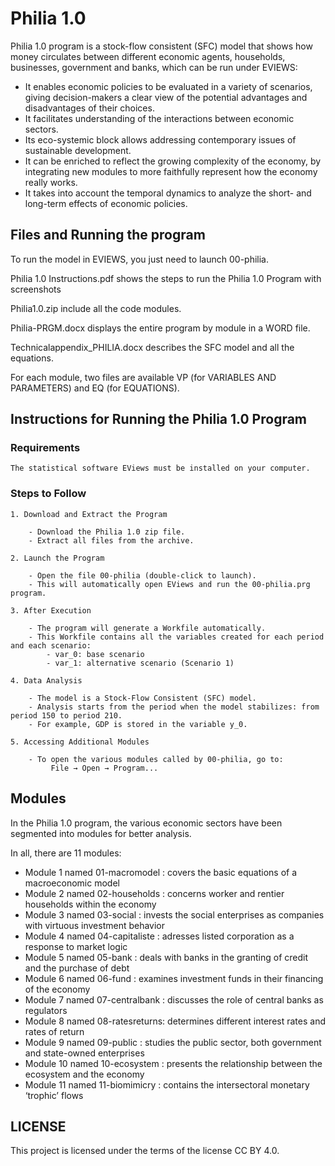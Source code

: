 # Philia 1.0
Philia 1.0 program is a stock-flow consistent (SFC) model that shows how money circulates between different economic agents, households, businesses, government and banks, which can be run under EVIEWS:
- It enables economic policies to be evaluated in a variety of scenarios, giving decision-makers a clear view of the potential advantages and disadvantages of their choices. 
- It facilitates understanding of the interactions between economic sectors. 
- Its eco-systemic block allows addressing contemporary issues of sustainable development.
- It can be enriched to reflect the growing complexity of the economy, by integrating new modules to more faithfully represent how the economy really works. 
- It takes into account the temporal dynamics to analyze the short- and long-term effects of economic policies. 

## Files and Running the program
To run the model in EVIEWS, you just need to launch 00-philia.

Philia 1.0 Instructions.pdf shows the steps to run the Philia 1.0 Program with screenshots

Philia1.0.zip include all the code modules.

Philia-PRGM.docx displays the entire program by module in a WORD file.

Technicalappendix_PHILIA.docx describes the SFC model and all the equations.

For each module, two files are available VP (for VARIABLES AND PARAMETERS) and EQ (for EQUATIONS).


## Instructions for Running the Philia 1.0 Program

### Requirements

    The statistical software EViews must be installed on your computer.

### Steps to Follow

    1. Download and Extract the Program

        - Download the Philia 1.0 zip file.
        - Extract all files from the archive.

    2. Launch the Program

        - Open the file 00-philia (double-click to launch).
        - This will automatically open EViews and run the 00-philia.prg program.

    3. After Execution

        - The program will generate a Workfile automatically.
        - This Workfile contains all the variables created for each period and each scenario:
            - var_0: base scenario
            - var_1: alternative scenario (Scenario 1)

    4. Data Analysis

        - The model is a Stock-Flow Consistent (SFC) model.
        - Analysis starts from the period when the model stabilizes: from period 150 to period 210.
        - For example, GDP is stored in the variable y_0.

    5. Accessing Additional Modules

        - To open the various modules called by 00-philia, go to:
             File → Open → Program...
 
## Modules
In the Philia 1.0 program, the various economic sectors have been segmented into modules for better analysis. 

In all, there are 11 modules:
- Module  1 named 01-macromodel  : covers the basic equations of a macroeconomic model
- Module  2 named 02-households  : concerns worker and rentier households within the economy 
- Module  3 named 03-social      : invests the social enterprises as companies with virtuous investment behavior
- Module  4 named 04-capitaliste : adresses listed corporation as a response to market logic
- Module  5 named 05-bank        : deals with banks in the granting of credit and the purchase of debt
- Module  6 named 06-fund        : examines investment funds in their financing of the economy
- Module  7 named 07-centralbank : discusses the role of central banks as regulators
- Module  8 named 08-ratesreturns: determines different interest rates and rates of return
- Module  9 named 09-public      : studies the public sector, both government and state-owned enterprises
- Module 10 named 10-ecosystem   : presents the relationship between the ecosystem and the economy 
- Module 11 named 11-biomimicry  : contains the intersectoral monetary ‘trophic’ flows

## LICENSE

This project is licensed under the terms of the license CC BY 4.0.



